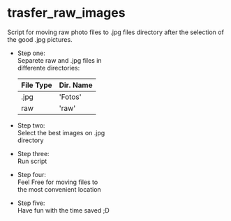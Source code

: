 # trasfer_raw_images  
Script for moving raw photo files to .jpg files directory after the selection of the good .jpg pictures.  

* Step one:  
    Separete raw and .jpg files in  
    differente directories:  
    
    | File Type | Dir. Name |  
    | --------- | --------- |
    |  .jpg     |  'Fotos'  |  
    |   raw     |   'raw'   |  

* Step two:  
    Select the best images on .jpg  
    directory  
    
* Step three:  
    Run script  
    
* Step four:  
    Feel Free for moving files to  
    the most convenient location  
    
* Step five:  
    Have fun with the time saved ;D  
